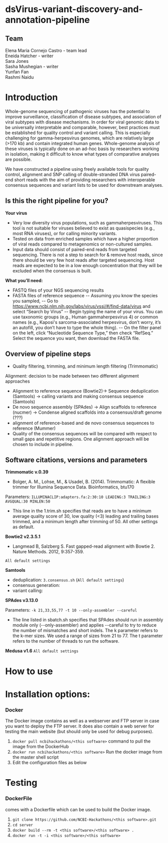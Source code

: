 # dsVirus-variant-discovery-and-annotation-pipeline

## Team

Elena Maria Cornejo Castro - team lead  
Eneida Hatcher - writer  
Sara Jones  
Sasha Mushegian - writer  
Yunfan Fan  
Rashmi Naidu

# Introduction

Whole-genome sequencing of pathogenic viruses has the potential to improve surveillance, classification of disease subtypes, and association of viral subtypes with disease mechanisms. In order for viral genomic data to be universally interpretable and comparable, however, best practices must be established for quality control and variant calling. This is especially challenging for gamma-herpesvirus genomes, which are relatively large (>170 kb) and contain integrated human genes. Whole-genome analysis of these viruses is typically done on an ad-hoc basis by researchers working in isolation, making it difficult to know what types of comparative analyses are possible.

We have constructed a pipeline using freely available tools for quality control, alignment and SNP calling of double-stranded DNA virus paired-end short reads with the aim of providing researchers with interoperable consensus sequences and variant lists to be used for downstream analyses.    

## Is this the right pipeline for you?

**Your virus**
- Very low diversity virus populations, such as gammaherpesviruses. This tool is not suitable for viruses believed to exist as quasispecies (e.g., most RNA viruses), or for calling minority variants.
- Tested on data from enriched samples which have a higher proportion of viral reads compared to metagenomics or non-cultured samples.
- Input data should consist of paired-end reads from targeted sequencing. There is not a step to search for & remove host reads, since there should be very few host reads after targeted sequencing. Host reads are expected to be in a low enough concentration that they will be excluded when the consensus is built.

**What you’ll need:**
- FASTQ files of your NGS sequencing results
- FASTA files of reference sequence
-- Assuming you know the species you sampled,
-- Go to https://www.ncbi.nlm.nih.gov/labs/virus/vssi/#/find-data/virus and select “Search by Virus”
-- Begin typing the name of your virus. You can use taxonomic groups (e.g., Human gammaherpesvirus 4) or common names (e.g., Kaposi's sarcoma-associated herpesvirus, don’t worry, it’s an autofill, you don’t have to type the whole thing). 
-- On the filter panel on the left, click “Nucleotide Sequence Type,” then check “RefSeq.” Select the sequence you want, then download the FASTA file.

## Overview of pipeline steps
- Quality filtering, trimming, and minimum length filtering (Trimmomatic)

Alignment: decision to be made between two different alignment approaches
- Alignment to reference sequence (Bowtie2)-> Sequence deduplication (Samtools) -> calling variants and making consensus sequence (Samtools)
- De novo sequence assembly (SPAdes) -> Align scaffolds to reference (nucmer) -> Condense aligned scaffolds into a consensus/draft genome (???)
- alignment of reference-based and de novo consensus sequences to reference (Mummer)
- Quality of the consensus sequences will be compared with respect to small gaps and repetitive regions. One alignment approach will be chosen to include in pipeline.

## Software citations, versions and parameters
**Trimmomatic v.0.39** 
- Bolger, A. M., Lohse, M., & Usadel, B. (2014). Trimmomatic: A flexible trimmer for Illumina Sequence Data. Bioinformatics, btu170

Parameters: `ILLUMINACLIP:adapters.fa:2:30:10 LEADING:3 TRAILING:3 AVGQUAL:30 MINLEN:50`
- This line in the 1.trim.sh specifies that reads are to have a minimum average quality score of 30, low quality (<3) leading and trailing bases trimmed, and a minimum length after trimming of 50. All other settings as default. 

**Bowtie2 v2.3.5.1**  
- Langmead B, Salzberg S. Fast gapped-read alignment with Bowtie 2. Nature Methods. 2012, 9:357-359.

`All default settings`  

**Samtools**  
- deduplication: `3.consensus.sh` (`All default settings`)
- consensus generation: 
- variant calling: 

**SPAdes v3.13.0**

Parameters: `-k 21,33,55,77 -t 10 --only-assembler --careful`
- The line listed in sbatch.sh specifies that SPAdes should run in assembly module only (--only-assembler) and applies --careful to try to reduce the number of mismatches and short indels. The k parameter refers to the k-mer sizes. We used a range of sizes from 21 to 77. The t parameter refers to the number of threads to run the software. 

**Medusa v1.6**
`All default settings`

# How to use <this software>

# Installation options:

### Docker

The Docker image contains <this software> as well as a webserver and FTP server in case you want to deploy the FTP server. It does also contain a web server for testing the <this software> main website (but should only be used for debug purposes).

1. `docker pull ncbihackathons/<this software>` command to pull the image from the DockerHub
2. `docker run ncbihackathons/<this software>` Run the docker image from the master shell script
3. Edit the configuration files as below

# Testing

### DockerFile

<this software> comes with a Dockerfile which can be used to build the Docker image.

  1. `git clone https://github.com/NCBI-Hackathons/<this software>.git`
  2. `cd server`
  3. `docker build --rm -t <this software>/<this software> .`
  4. `docker run -t -i <this software>/<this software>`
